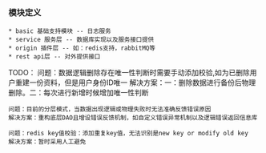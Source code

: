 
### 模块定义
    * basic 基础支持模块 -- 日志服务
    * service 服务层 -- 数据库实现以及服务接口提供
    * origin 插件层 -- 如：redis支持，rabbitMQ等
    * rest api层 -- 对外提供接口






TODO：
    问题：数据逻辑删除存在唯一性判断时需要手动添加校验,如为已删除用户重建一份资料，但是用户身份ID唯一
    解决方案：一：删除数据进行备份后物理删除。二：每次进行新增时候增加唯一性判断
    
    问题：目前的分层模式，当数据出现逻辑或物理失败时无法准确反馈错误原因
    解决方案：重构底层DAO且增设错误反馈机制，如自定义错误异常机制以及逻辑错误返回信息库

    问题：redis key值校验：添加重复key值，无法识别是new key or modify old key
    解决方案：暂时采用人工避免
